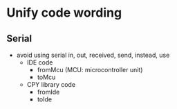 # Unify code wording

## Serial
- avoid using serial in, out, received, send, instead, use
    - IDE code
        - fromMcu (MCU: microcontroller unit)
        - toMcu
    - CPY library code 
        - fromIde
        - toIde
